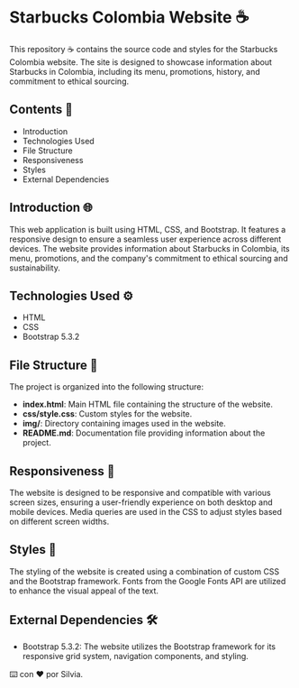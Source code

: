 # Starbucks Colombia Website ☕ 

This repository ☕ contains the source code and styles for the Starbucks Colombia website. The site is designed to showcase information about Starbucks in Colombia, including its menu, promotions, history, and commitment to ethical sourcing.

## Contents 📜 

- Introduction
- Technologies Used
- File Structure
- Responsiveness
- Styles
- External Dependencies

## Introduction 🌐

This web application is built using HTML, CSS, and Bootstrap. It features a responsive design to ensure a seamless user experience across different devices. The website provides information about Starbucks in Colombia, its menu, promotions, and the company's commitment to ethical sourcing and sustainability.

## Technologies Used ⚙️

- HTML
- CSS
- Bootstrap 5.3.2

## File Structure 📁 

The project is organized into the following structure:

- **index.html**: Main HTML file containing the structure of the website.
- **css/style.css**: Custom styles for the website.
- **img/**: Directory containing images used in the website.
- **README.md**: Documentation file providing information about the project.

## Responsiveness 📱

The website is designed to be responsive and compatible with various screen sizes, ensuring a user-friendly experience on both desktop and mobile devices. Media queries are used in the CSS to adjust styles based on different screen widths.

## Styles 🎨

The styling of the website is created using a combination of custom CSS and the Bootstrap framework. Fonts from the Google Fonts API are utilized to enhance the visual appeal of the text.

## External Dependencies 🛠️

- Bootstrap 5.3.2: The website utilizes the Bootstrap framework for its responsive grid system, navigation components, and styling.  



⌨️ con ❤️ por Silvia.
